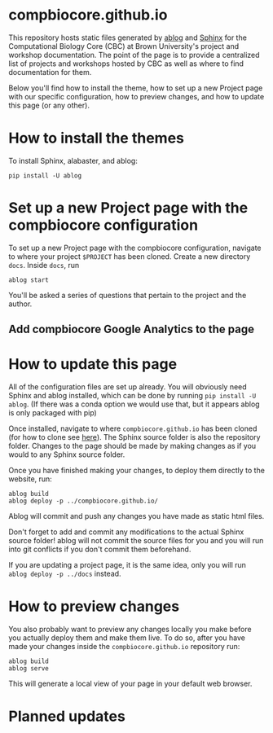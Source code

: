 # compbiocore.github.io

This repository hosts static files generated by [ablog](http://ablog.readthedocs.io/) and [Sphinx](http://www.sphinx-doc.org/en/master/) for the Computational Biology Core (CBC) at Brown University's project and workshop documentation. The point of the page is to provide a centralized list of projects and workshops hosted by CBC as well as where to find documentation for them.

Below you'll find how to install the theme, how to set up a new Project page with our specific configuration, how to preview changes, and how to update this page (or any other).

# How to install the themes

To install Sphinx, alabaster, and ablog:

```
pip install -U ablog
```

# Set up a new Project page with the compbiocore configuration

To set up a new Project page with the compbiocore configuration, navigate to where your project `$PROJECT` has been cloned. Create a new directory `docs`. Inside `docs`, run

```
ablog start
```

You'll be asked a series of questions that pertain to the project and the author.

## Add compbiocore Google Analytics to the page

# How to update this page

All of the configuration files are set up already. You will obviously need Sphinx and ablog installed, which can be done by running `pip install -U ablog`. (If there was a conda option we would use that, but it appears ablog is only packaged with pip)

Once installed, navigate to where `compbiocore.github.io` has been cloned (for how to clone see [here](https://help.github.com/articles/cloning-a-repository/)). The Sphinx source folder is also the repository folder. Changes to the page should be made by making changes as if you would to any Sphinx source folder.

Once you have finished making your changes, to deploy them directly to the website, run:
```
ablog build
ablog deploy -p ../compbiocore.github.io/
```
Ablog will commit and push any changes you have made as static html files.

Don't forget to add and commit any modifications to the actual Sphinx source folder! ablog will not commit the source files for you and you will run into git conflicts if you don't commit them beforehand.

If you are updating a project page, it is the same idea, only you will run `ablog deploy -p ../docs` instead.

# How to preview changes

You also probably want to preview any changes locally you make before you actually deploy them and make them live. To do so, after you have made your changes inside the `compbiocore.github.io` repository run:
```
ablog build
ablog serve
```
This will generate a local view of your page in your default web browser.

# Planned updates